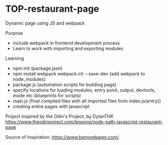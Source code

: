 # TOP-restaurant-page
Dynamic page using JS and webpack

Purpose
- include webpack in frontend development process
- Learn to work with importing and exporting modules

Learning
- npm init (package.json)
- npm install webpack webpack-cli --save-dev (add webpack to node_modules)
- package.js (automation scripts for building page)
- specify locations for loading modules, entry point, output, devtools, mode etc (blueprints for scripts)
- main.js (final compiled files with all imported files from index.js(entry))
- creating entire pages with javascript

Project inspired by the Odin's Project, by DylanTHK
https://www.theodinproject.com/lessons/node-path-javascript-restaurant-page

Source of Inspiration:
https://www.bemorekaren.com/
